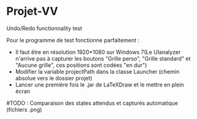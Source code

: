 # Projet-VV
Undo/Redo functionnality test

Pour le programme de test fonctionne parfaitement :
  - Il faut être en résolution 1920*1080 sur Windows 7(Le UIanalyzer n'arrive pas à capturer les boutons "Grille perso", "Grille standard" et "Aucune grille", ces positions sont codées "en dur")
  - Modifier la variable projectPath dans la classe Launcher (chemin absolue vers le dossier projet)
  - Lancer une première fois le .jar de LaTeXDraw et le mettre en plein écran

#TODO : Comparaison des states attendus et capturés automatique (fichiers .png)
